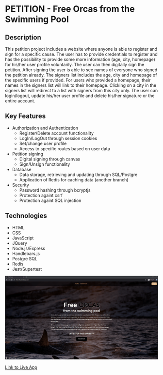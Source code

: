 # PETITION - Free Orcas from the Swimming Pool

## Description

This petition project includes a website where anyone is able to register and sign for a specific cause. The user has to provide credentials to register and has the possibility to provide some more information (age, city, homepage) for his/her user profile voluntarily. The user can then digitally sign the petition. After signing the user is able to see names of everyone who signed the petition already. The signers list includes the age, city and homepage of the specific users if provided. For users who provided a homepage, their names in the signers list will link to their homepage. Clicking on a city in the signers list will redirect to a list with signers from this city only. The user can login/logout, update his/her user profile and delete his/her signature or the entire account.

## Key Features

-   Authorization and Authentication
    -   Register/Delete account functionality
    -   LogIn/LogOut through session cookies
    -   Set/change user profile
    -   Access to specific routes based on user data
-   Petition signing
    -   Digital signing through canvas
    -   Sign/Unsign functionality
-   Database
    -   Data storage, retrieving and updating through SQL/Postgre
    -   Application of Redis for caching data (another branch)
-   Security
    -   Password hashing through bcryptjs
    -   Protection againt csrf
    -   Protection againt SQL injection

## Technologies

-   HTML
-   CSS
-   JavaScript
-   JQuery
-   Node.js/Express
-   Handlebars.js
-   Postgre SQL
-   Redis
-   Jest/Supertest

![alt text](public/freeOrcasPetition.gif 'Petition - Free ORCAS')

[Link to Live App](https://free-willy.herokuapp.com/)

